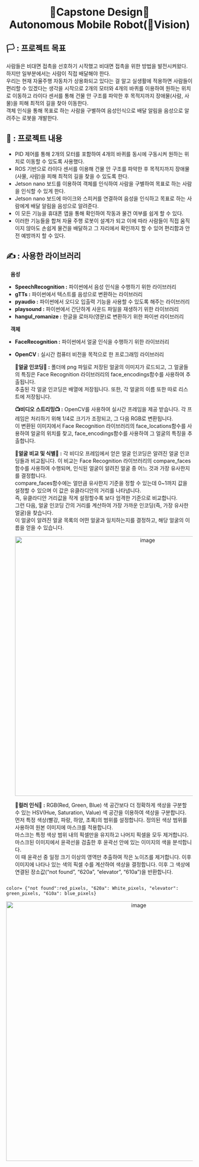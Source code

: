 <div align="center">
    <h1>  🚩Capstone Design🚩 <br>
            Autonomous Mobile Robot(🔭Vision) </h1>
</div>

<div align="left">

## 🏳️ : 프로젝트 목표

사람들은 비대면 접촉을 선호하기 시작했고 비대면 접촉을 위한 방법을 발전시켜왔다. 하지만 일부분에서는 사람이 직접 배달해야 한다. </br>
우리는 현재 자율주행 자동차가 상용화되고 있다는 걸 알고 실생활에 적용하면 사람들이 편리할 수 있겠다는 생각을 시작으로 2개의 모터와 4개의 바퀴를 이용하여 원하는 위치로 이동하고 라이다 센서를 통해 건물 안 구조를 파악한 후 목적지까지 장애물(사람, 사물)을 피해 최적의 길을 찾아 이동한다.</br>
객체 인식을 통해 목표로 하는 사람을 구별하여 음성인식으로 배달 알림을 음성으로 알려주는 로봇을 개발한다.

## 💭 : 프로젝트 내용

-  PID 제어를 통해 2개의 모터를 포함하여 4개의 바퀴를 동시에 구동시켜 원하는 위치로 이동할 수 있도록 사용했다.
-  ROS 기반으로 라이다 센서를 이용해 건물 안 구조를 파악한 후 목적지까지 장애물(사물, 사람)을 피해 최적의 길을 찾을 수 있도록 한다.
-  Jetson nano 보드를 이용하여 객체를 인식하여 사람을 구별하여 목표로 하는 사람을 인식할 수 있게 한다.
-  Jetson nano 보드에 마이크와 스피커를 연결하여 음성을 인식하고 목표로 하는 사람에게 배달 알림을 음성으로 알려준다.
-  이 모든 기능을 휴대폰 앱을 통해 확인하여 작동과 물건 여부를 쉽게 할 수 있다.
-  이러한 기능들을 합쳐 자율 주행 로봇이 설계가 되고 이에 따라 사람들이 직접 움직이지 않아도 손쉽게 물건을 배달하고 그 자리에서 확인까지 할 수 있어 편리함과 안전 예방까지 할 수 있다.

## ✍️ : 사용한 라이브러리
&nbsp;&nbsp;&nbsp;**음성**
- **SpeechRecognition :** 파이썬에서 음성 인식을 수행하기 위한 라이브러리
- **gTTs :** 파이썬에서 텍스트를 음성으로 변환하는 라이브러리
- **pyaudio :** 파이썬에서 오디오 입출력 기능을 사용할 수 있도록 해주는 라이브러리
- **playsound :** 파이썬에서 간단하게 사운드 파일을 재생하기 위한 라이브러리
- **hangul_romanize :** 한글을 로마자(영문)로 변환하기 위한 파이썬 라이브러리

&nbsp;&nbsp;&nbsp;**객체**
- **FaceRecognition :** 파이썬에서 얼굴 인식을 수행하기 위한 라이브러리
- **OpenCV :** 실시간 컴퓨터 비전을 목적으로 한 프로그래밍 라이브러리

  **👩얼굴 인코딩👩 :** 폴더에 png 파일로 저장된 얼굴의 이미지가 로드되고, 그 얼굴들의 특징은 Face Recognition 라이브러리의 face_encodings함수를 사용하여 추출됩니다. </br>
  추출된 각 얼굴 인코딩은 배열에 저장됩니다. 또한, 각 얼굴의 이름 또한 따로 리스트에 저장됩니다.</br>

  **📺비디오 스트리밍📺 :** OpenCV를 사용하여 실시간 프레임을 제공 받습니다. 각 프레임은 처리하기 위해 1/4로 크기가 조정되고, 그 다음 RGB로 변환됩니다.</br>
  이 변환된 이미지에서 Face Recognition 라이브러리의 face_locations함수를 사용하여 얼굴의 위치를 찾고, face_encodings함수를 사용하여 그 얼굴의 특징을 추출합니다.</br>

  **👬얼굴 비교 및 식별👬 :** 각 비디오 프레임에서 얻은 얼굴 인코딩은 알려진 얼굴 인코딩들과 비교됩니다. 이 비교는 Face Recognition 라이브러리의 compare_faces함수를 사용하여 수행되며, 인식된 얼굴이 알려진 얼굴 중 어느 것과 가장 유사한지를 결정합니다.</br>
   compare_faces함수에는 얼만큼 유사한지 기준을 정할 수 있는데 0~1까지 값을 설정할 수 있으며 이 값은 유클라디안의 거리를 나타냅니다. </br>
   즉, 유클라디안 거리값을 작게 설정할수록 보다 엄격한 기준으로 비교합니다.</br>
   그런 다음, 얼굴 인코딩 간의 거리를 계산하여 가장 가까운 인코딩(즉, 가장 유사한 얼굴)을 찾습니다.</br>
   이 얼굴이 알려진 얼굴 목록의 어떤 얼굴과 일치하는지를 결정하고, 해당 얼굴의 이름을 얻을 수 있습니다.
  <div align="center">
    <img width="700" alt="image" src="https://github.com/rkdaudgus94/Auto-driving-robot-vision-/assets/76949032/a1d15d05-501a-457b-8d7f-49d97f12ac04">
  </div>
    
  <div align="left">

  **🔸컬러 인식🔸 :** RGB(Red, Green, Blue) 색 공간보다 더 정확하게 색상을 구분할 수 있는 HSV(Hue, Saturation, Value) 색 공간을 이용하여 색상을 구분합니다.</br>
  먼저 특정 색상(빨강, 파랑, 하양, 초록)의 범위를 설정합니다. 정의된 색상 범위를 사용하여 원본 이미지에 마스크를 적용합니다. </br>
  마스크는 특정 색상 범위 내의 픽셀만을 유지하고 나머지 픽셀을 모두 제거합니다. 마스크된 이미지에서 윤곽선을 검출한 후 윤곽선 안에 있는 이미지의 색을 분석합니다.</br>
  이 때 윤곽선 중 일정 크기 이상의 영역만 추출하여 작은 노이즈를 제거합니다. 이후 이미지에 나타나 있는 색의 픽셀 수를 계산하여 색상을 결정합니다. 이후 그 색상에 연결된 장소값(“not found”, “620a”, “elevator”, “610a”)을 반환합니다.
</div>

  ```

  color= {"not found":red_pixels, "620a": White_pixels, "elevator": green_pixels, "610a": blue_pixels}

  ```
<div align="center">
  <img width="700" alt="image" src="https://github.com/rkdaudgus94/Auto-driving-robot-vision-/assets/76949032/f49a0c3f-fdfb-4293-bc2c-77bce003fb2d">
</div>
  
